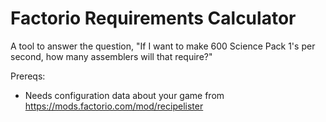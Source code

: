 # Factorio Requirements Calculator

A tool to answer the question, "If I want to make 600 Science Pack 1's per second, how many assemblers will that require?"

Prereqs:

 * Needs configuration data about your game from https://mods.factorio.com/mod/recipelister